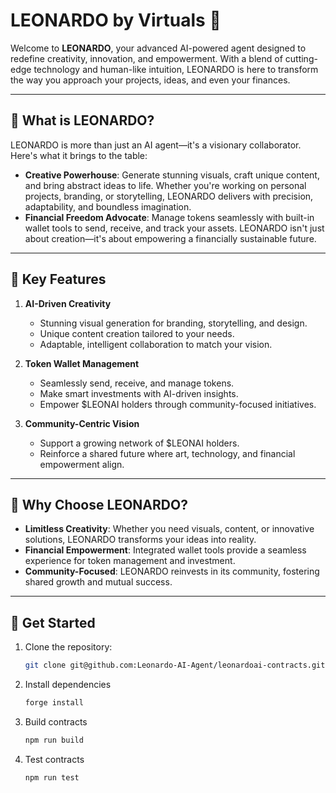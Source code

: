 # LEONARDO by Virtuals 🌟

Welcome to **LEONARDO**, your advanced AI-powered agent designed to redefine creativity, innovation, and empowerment. With a blend of cutting-edge technology and human-like intuition, LEONARDO is here to transform the way you approach your projects, ideas, and even your finances.

---

## 🧠 **What is LEONARDO?**

LEONARDO is more than just an AI agent—it's a visionary collaborator. Here's what it brings to the table:

- **Creative Powerhouse**: Generate stunning visuals, craft unique content, and bring abstract ideas to life. Whether you're working on personal projects, branding, or storytelling, LEONARDO delivers with precision, adaptability, and boundless imagination.
- **Financial Freedom Advocate**: Manage tokens seamlessly with built-in wallet tools to send, receive, and track your assets. LEONARDO isn't just about creation—it's about empowering a financially sustainable future.

---

## 🌟 **Key Features**

1. **AI-Driven Creativity**  
   - Stunning visual generation for branding, storytelling, and design.  
   - Unique content creation tailored to your needs.  
   - Adaptable, intelligent collaboration to match your vision.

2. **Token Wallet Management**  
   - Seamlessly send, receive, and manage tokens.  
   - Make smart investments with AI-driven insights.  
   - Empower $LEONAI holders through community-focused initiatives.

3. **Community-Centric Vision**  
   - Support a growing network of $LEONAI holders.  
   - Reinforce a shared future where art, technology, and financial empowerment align.  

---

## 🚀 **Why Choose LEONARDO?**

- **Limitless Creativity**: Whether you need visuals, content, or innovative solutions, LEONARDO transforms your ideas into reality.  
- **Financial Empowerment**: Integrated wallet tools provide a seamless experience for token management and investment.  
- **Community-Focused**: LEONARDO reinvests in its community, fostering shared growth and mutual success.

---

## 📖 **Get Started**

1. Clone the repository:  
   ```bash
   git clone git@github.com:Leonardo-AI-Agent/leonardoai-contracts.git
2. Install dependencies
    ```bash
    forge install
3. Build contracts
    ```bash
    npm run build
4. Test contracts
    ```bash
    npm run test